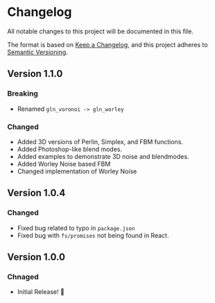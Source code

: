 # Changelog

All notable changes to this project will be documented in this file.

The format is based on [Keep a Changelog](https://keepachangelog.com/en/1.0.0/),
and this project adheres to [Semantic Versioning](https://semver.org/spec/v2.0.0.html).

## Version 1.1.0

### Breaking

- Renamed `gln_voronoi -> gln_worley`

### Changed

- Added 3D versions of Perlin, Simplex, and FBM functions.
- Added Photoshop-like blend modes.
- Added examples to demonstrate 3D noise and blendmodes.
- Added Worley Noise based FBM
- Changed implementation of Worley Noise

## Version 1.0.4

### Changed

- Fixed bug related to typo in `package.json`
- Fixed bug with `fs/promises` not being found in React.

## Version 1.0.0

### Chnaged

- Initial Release! 🎉
